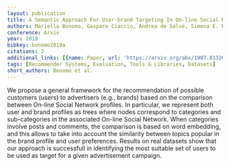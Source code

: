 ```yaml
---
layout: publication
title: A Semantic Approach For User-brand Targeting In On-line Social Networks
authors: Mariella Bonomo, Gaspare Ciaccio, Andrea de Salve, Simona E. Rombo
conference: Arxiv
year: 2019
bibkey: bonomo2019a
citations: 2
additional_links: [{name: Paper, url: 'https://arxiv.org/abs/1907.01326'}]
tags: [Recommender Systems, Evaluation, Tools & Libraries, Datasets]
short_authors: Bonomo et al.
---
```

We propose a general framework for the recommendation of possible customers
(users) to advertisers (e.g., brands) based on the comparison between On-line
Social Network profiles. In particular, we represent both user and brand
profiles as trees where nodes correspond to categories and sub-categories in
the associated On-line Social Network. When categories involve posts and
comments, the comparison is based on word embedding, and this allows to take
into account the similarity between topics popular in the brand profile and
user preferences. Results on real datasets show that our approach is
successfull in identifying the most suitable set of users to be used as target
for a given advertisement campaign.